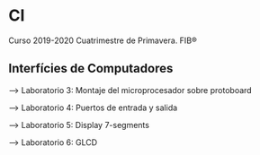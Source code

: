 # CI
Curso 2019-2020 Cuatrimestre de Primavera. FIB®

Interfícies de Computadores
-

--> Laboratorio 3: Montaje del microprocesador sobre protoboard

--> Laboratorio 4: Puertos de entrada y salida

--> Laboratorio 5: Display 7-segments

--> Laboratorio 6: GLCD
